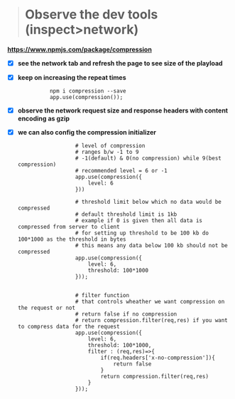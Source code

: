> # Observe the dev tools (inspect>network)
**https://www.npmjs.com/package/compression**

- [x] **see the network tab and refresh the page to see size of the playload**
- [x] **keep on increasing the repeat times**

                npm i compression --save
                app.use(compression());

                

- [x] **observe the network request size and response headers with content encoding as gzip**

- [x] **we can also config the compression initializer**

                        # level of compression
                        # ranges b/w -1 to 9
                        # -1(default) & 0(no compression) while 9(best compression)
                        # recommended level = 6 or -1
                        app.use(compression({
                            level: 6
                        }))

                        # threshold limit below which no data would be compressed
                        # default threshold limit is 1kb
                        # example if 0 is given then all data is compressed from server to client
                        # for setting up threshold to be 100 kb do 100*1000 as the threshold in bytes
                        # this means any data below 100 kb should not be compressed
                        app.use(compression({
                            level: 6,
                            threshold: 100*1000
                        }));


                        # filter function
                        # that controls wheather we want compression on the request or not
                        # return false if no compression
                        # return compression.filter(req,res) if you want to compress data for the request
                        app.use(compression({
                            level: 6,
                            threshold: 100*1000,
                            filter : (req,res)=>{
                                if(req.headers['x-no-compression']){
                                    return false
                                }
                                return compression.filter(req,res)
                            }
                        }));